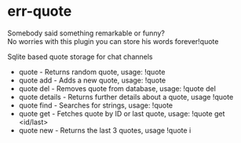 # err-quote

Somebody said something remarkable or funny?  
No worries with this plugin you can store his words forever!quote 

Sqlite based quote storage for chat channels
*  quote - Returns random quote, usage: !quote 
*  quote add - Adds a new quote, usage: !quote <string>
*  quote del - Removes quote from database, usage: !quote del <id>
*  quote details - Returns further details about a quote, usage !quote <id>
*  quote find - Searches for strings, usage: !quote <args>
*  quote get - Fetches quote by ID or last quote, usage: !quote get <id/last>
*  quote new - Returns the last 3 quotes, usage !quote i
